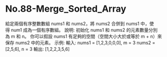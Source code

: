 # No.88-Merge_Sorted_Array
給定兩個有序整數數組 nums1 和 nums2，將 nums2 合併到 nums1 中，使得 num1 成為一個有序數組。  說明:  初始化 nums1 和 nums2 的元素數量分別為 m 和 n。 你可以假設 nums1 有足夠的空間（空間大小大於或等於 m + n）來保存 nums2 中的元素。 示例:  輸入: nums1 = [1,2,3,0,0,0], m = 3 nums2 = [2,5,6], n = 3  輸出: [1,2,2,3,5,6]
